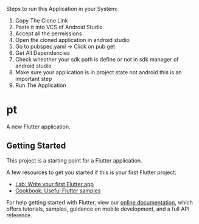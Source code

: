 Steps to run this Application in your System:
1) Copy The Clone Link
2) Paste it into VCS of Android Studio
3) Accept all the permissions
4) Open the cloned application in android studio
4) Go to pubspec.yaml -> Click on pub get
5) Get All Dependencies
6) Check wheather your sdk path is define or not in sdk manager of android studio
7) Make sure your application is in project state not android this is an important step
8) Run The Application

# pt

A new Flutter application.

## Getting Started

This project is a starting point for a Flutter application.

A few resources to get you started if this is your first Flutter project:

- [Lab: Write your first Flutter app](https://flutter.dev/docs/get-started/codelab)
- [Cookbook: Useful Flutter samples](https://flutter.dev/docs/cookbook)

For help getting started with Flutter, view our
[online documentation](https://flutter.dev/docs), which offers tutorials,
samples, guidance on mobile development, and a full API reference.
